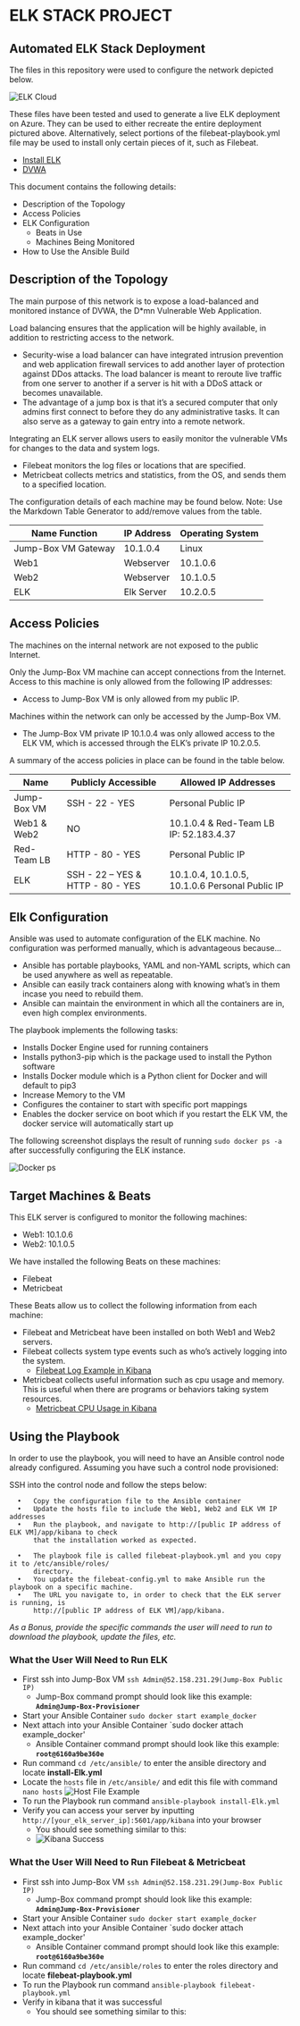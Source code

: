 # ELK STACK PROJECT
## Automated ELK Stack Deployment
The files in this repository were used to configure the network depicted below.

![ELK Cloud](https://github.com/RED-USO/Cyber-Mastery/blob/7fff0157d485854a8526b4faddc67fcfebfc80bb/Diagrams/Red-Net%20Cloud%20With%20Elk.jpg)

These files have been tested and used to generate a live ELK deployment on Azure. They can be used to either recreate the entire deployment pictured above. Alternatively, select portions of the filebeat-playbook.yml file may be used to install only certain pieces of it, such as Filebeat.

* [Install ELK](https://github.com/RED-USO/Cyber-Mastery/blob/722cf1f153e85e157b3e50b1832db1283de02a48/Ansible/install-Elk.jpg)
* [DVWA](https://github.com/RED-USO/Cyber-Mastery/blob/7577f0a0bca0ca6f01d6fae47f015062e2090900/Ansible/DVWA%20Setup%20yml%20script.jpg)

This document contains the following details:

* Description of the Topology
* Access Policies
* ELK Configuration 
  * Beats in Use
  * Machines Being Monitored
* How to Use the Ansible Build

## Description of the Topology

The main purpose of this network is to expose a load-balanced and monitored instance of DVWA, the D*mn Vulnerable Web Application.

Load balancing ensures that the application will be highly available, in addition to restricting access to the network.

* Security-wise a load balancer can have integrated intrusion prevention and web application firewall services to add another layer of protection against DDos attacks.  The load balancer is meant to reroute live traffic from one server to another if a server is hit with a DDoS attack or becomes unavailable.
* The advantage of a jump box is that it’s a secured computer that only admins first connect to before they do any administrative tasks.  It can also serve as a gateway to gain entry into a remote network.
            
Integrating an ELK server allows users to easily monitor the vulnerable VMs for changes to the data and system logs.

* Filebeat monitors the log files or locations that are specified.
* Metricbeat collects metrics and statistics, from the OS, and sends them to a specified location.

The configuration details of each machine may be found below. Note: Use the Markdown Table Generator to add/remove values from the table.

Name	Function | IP Address | Operating System
-------------- | ---------- | ----------------
Jump-Box VM	Gateway | 10.1.0.4 | Linux
Web1 | Webserver | 10.1.0.6 | Linux
Web2 | Webserver | 10.1.0.5 | Linux
ELK | Elk Server | 10.2.0.5 | Linux

## Access Policies

The machines on the internal network are not exposed to the public Internet.

Only the Jump-Box VM machine can accept connections from the Internet. Access to this machine is only allowed from the following IP addresses:

* Access to Jump-Box VM is only allowed from my public IP.
      
Machines within the network can only be accessed by the Jump-Box VM.

* The Jump-Box VM private IP 10.1.0.4 was only allowed access to the ELK VM, which is accessed through the ELK’s private IP 10.2.0.5.
 
A summary of the access policies in place can be found in the table below.

Name | Publicly Accessible | Allowed IP Addresses
---- | ------------------- | --------------------
Jump-Box VM | SSH - 22 - YES | Personal Public IP
Web1 & Web2 | NO | 10.1.0.4 & Red-Team LB IP: 52.183.4.37
Red-Team LB | HTTP - 80 - YES | Personal Public IP
ELK | SSH - 22 – YES & HTTP - 80 - YES | 10.1.0.4, 10.1.0.5, 10.1.0.6 Personal Public IP

## Elk Configuration

Ansible was used to automate configuration of the ELK machine. No configuration was performed manually, which is advantageous because...

* Ansible has portable playbooks, YAML and non-YAML scripts, which can be used anywhere as well as repeatable.
* Ansible can easily track containers along with knowing what’s in them incase you need to rebuild them.
* Ansible can maintain the environment in which all the containers are in, even high complex environments.

The playbook implements the following tasks:

* Installs Docker Engine used for running containers
* Installs python3-pip which is the package used to install the Python software
* Installs Docker module which is a Python client for Docker and will default to pip3
* Increase Memory to the VM
* Configures the container to start with specific port mappings
* Enables the docker service on boot which if you restart the ELK VM, the docker service will automatically start up
          
The following screenshot displays the result of running `sudo docker ps -a` after successfully configuring the ELK instance.

![Docker ps](https://github.com/RED-USO/Cyber-Mastery/blob/cd77a00750f4b536a3b94799ea05de7b780f0eb1/Ansible/Docker%20ps%20-a.jpg)
 
## Target Machines & Beats

This ELK server is configured to monitor the following machines:

* Web1: 10.1.0.6
* Web2: 10.1.0.5

We have installed the following Beats on these machines:

* Filebeat
* Metricbeat

These Beats allow us to collect the following information from each machine:

* Filebeat and Metricbeat have been installed on both Web1 and Web2 servers.
* Filebeat collects system type events such as who’s actively logging into the system.
  * [Filebeat Log Example in Kibana](https://github.com/RED-USO/Cyber-Mastery/blob/3c2fb2d0196f3e5e44fb4050d731d6aca4d5257b/Images/Filebeat%20Log%20Pic.jpg)
* Metricbeat collects useful information such as cpu usage and memory. This is useful when there are programs or behaviors taking system resources.
  * [Metricbeat CPU Usage in Kibana](https://github.com/RED-USO/Cyber-Mastery/blob/3c2fb2d0196f3e5e44fb4050d731d6aca4d5257b/Images/Metricbeat%20Metric%20Pic.jpg)

## Using the Playbook

In order to use the playbook, you will need to have an Ansible control node already configured. Assuming you have such a control node provisioned:

SSH into the control node and follow the steps below:

      •   Copy the configuration file to the Ansible container
      •   Update the hosts file to include the Web1, Web2 and ELK VM IP addresses
      •   Run the playbook, and navigate to http://[public IP address of ELK VM]/app/kibana to check
          that the installation worked as expected.
      
      •   The playbook file is called filebeat-playbook.yml and you copy it to /etc/ansible/roles/
          directory.
      •   You update the filebeat-config.yml to make Ansible run the playbook on a specific machine.
      •   The URL you navigate to, in order to check that the ELK server is running, is
          http://[public IP address of ELK VM]/app/kibana.
      
*As a Bonus, provide the specific commands the user will need to run to download the playbook, update the files, etc.*

### What the User Will Need to Run ELK

* First ssh into Jump-Box VM `ssh Admin@52.158.231.29(Jump-Box Public IP)`
  * Jump-Box command prompt should look like this example: **`Admin@Jump-Box-Provisioner`**
* Start your Ansible Container `sudo docker start example_docker`
* Next attach into your Ansible Container `sudo docker attach example_docker'
  * Ansible Container command prompt should look like this example: **`root@6160a9be360e`**
* Run command `cd /etc/ansible/` to enter the ansible directory and locate **install-Elk.yml**
* Locate the `hosts` file in `/etc/ansible/` and edit this file with command `nano hosts`
![Host File Example](https://github.com/RED-USO/Cyber-Mastery/blob/cf4e70ec95a84db2b0730b41b511b5fa8fd87f44/Ansible/Hosts%20File%20Example.jpg)
* To run the Playbook run command `ansible-playbook install-Elk.yml`
* Verify you can access your server by inputting `http://[your_elk_server_ip]:5601/app/kibana` into your browser
  * You should see something similar to this:
  * ![Kibana Success](https://github.com/RED-USO/Cyber-Mastery/blob/b31c3b5e6bda058f23477d00a9c367cd7ea44b9c/Images/Kibana%20Successful.jpg)

### What the User Will Need to Run Filebeat & Metricbeat

* First ssh into Jump-Box VM `ssh Admin@52.158.231.29(Jump-Box Public IP)`
  * Jump-Box command prompt should look like this example: **`Admin@Jump-Box-Provisioner`**
* Start your Ansible Container `sudo docker start example_docker`
* Next attach into your Ansible Container `sudo docker attach example_docker'
  * Ansible Container command prompt should look like this example: **`root@6160a9be360e`**
* Run command `cd /etc/ansible/roles` to enter the roles directory and locate **filebeat-playbook.yml**
* To run the Playbook run command `ansible-playbook filebeat-playbook.yml`
* Verify in kibana that it was successful
  * You should see something similar to this:
